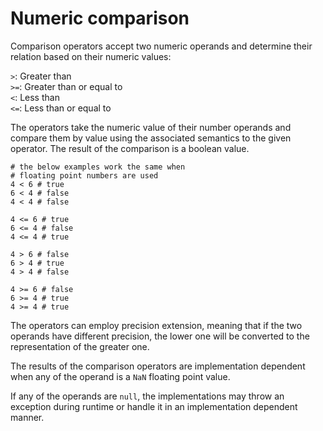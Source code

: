 # Numeric comparison

Comparison operators accept two numeric operands and determine their relation based on their numeric values:

`>`: Greater than \
`>=`: Greater than or equal to\
`<`: Less than \
`<=`: Less than or equal to

The operators take the numeric value of their number operands and compare them by value using the associated semantics to the given operator. The result of the comparison is a boolean value.

```sakerscript
# the below examples work the same when
# floating point numbers are used
4 < 6 # true
6 < 4 # false
4 < 4 # false

4 <= 6 # true
6 <= 4 # false
4 <= 4 # true

4 > 6 # false
6 > 4 # true
4 > 4 # false

4 >= 6 # false
6 >= 4 # true
4 >= 4 # true
```

The operators can employ precision extension, meaning that if the two operands have different precision, the lower one will be converted to the representation of the greater one.

The results of the comparison operators are implementation dependent when any of the operand is a `NaN` floating point value.

If any of the operands are `null`, the implementations may throw an exception during runtime or handle it in an implementation dependent manner.
